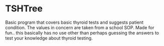 # TSHTree
Basic program that covers basic thyroid tests and suggests patient condition. The values in concern are taken from a school SOP. Made for fun.. this basically has no use other than perhaps guessing the answers to test your knowledge about thyroid testing. 
